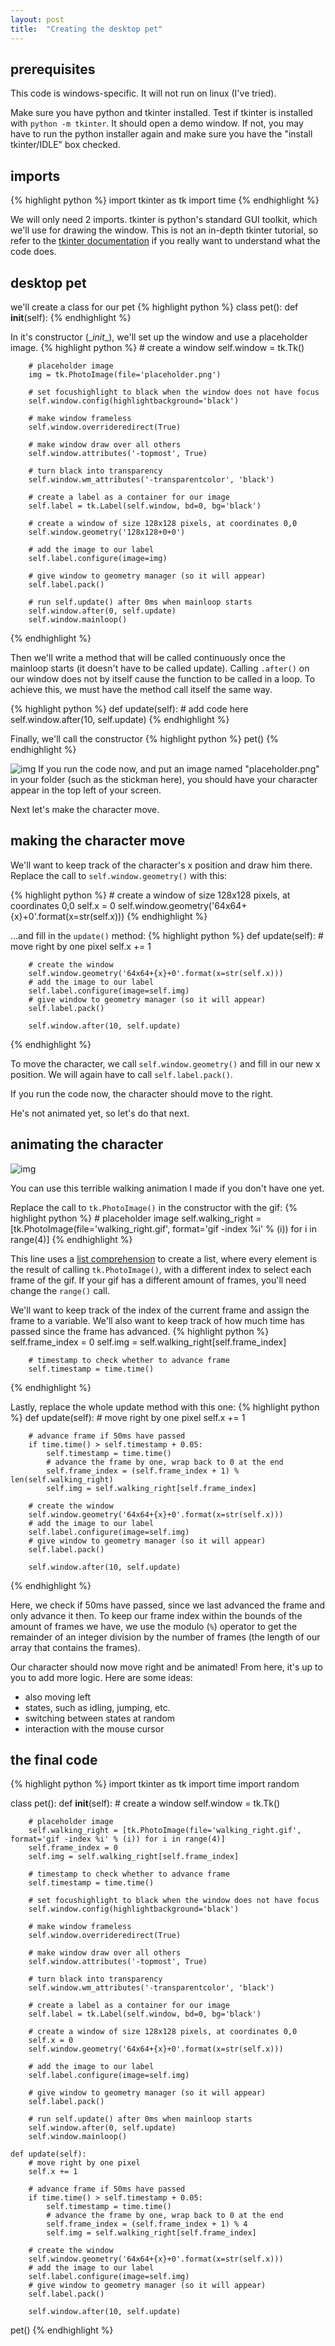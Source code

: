 ```yaml
---
layout: post
title:  "Creating the desktop pet"
---
```


## prerequisites
This code is windows-specific. It will not run on linux (I've tried).

Make sure you have python and tkinter installed. Test if tkinter is installed with `python -m tkinter`. It should open a demo window. If not, you may have to run the python installer again and make sure you have the "install tkinter/IDLE" box checked.

## imports
{% highlight  python %}
import tkinter as tk
import time
{% endhighlight %}

We will only need 2 imports. tkinter is python's standard GUI toolkit, which we'll use for drawing the window.
This is not an in-depth tkinter tutorial, so refer to the [tkinter documentation](https://docs.python.org/3/library/tkinter.html) if you really want to understand what the code does.

## desktop pet
we'll create a class for our pet
{% highlight  python %}
class pet():
    def __init__(self):
{% endhighlight %}

In it's constructor (\__init__), we'll set up the window and use a placeholder image.
{% highlight  python %}
        # create a window
        self.window = tk.Tk()

        # placeholder image
        img = tk.PhotoImage(file='placeholder.png')

        # set focushighlight to black when the window does not have focus
        self.window.config(highlightbackground='black')

        # make window frameless
        self.window.overrideredirect(True)

        # make window draw over all others
        self.window.attributes('-topmost', True)

        # turn black into transparency
        self.window.wm_attributes('-transparentcolor', 'black')

        # create a label as a container for our image
        self.label = tk.Label(self.window, bd=0, bg='black')

        # create a window of size 128x128 pixels, at coordinates 0,0
        self.window.geometry('128x128+0+0')

        # add the image to our label
        self.label.configure(image=img)

        # give window to geometry manager (so it will appear)
        self.label.pack()

        # run self.update() after 0ms when mainloop starts
        self.window.after(0, self.update)
        self.window.mainloop()
{% endhighlight %}

Then we'll write a method that will be called continuously once the mainloop starts (it doesn't have to be called update).
Calling `.after()` on our window does not by itself cause the function to be called in a loop. To achieve this, we must have the method call itself the same way.

{% highlight  python %}
        def update(self):
            # add code here
            self.window.after(10, self.update)
{% endhighlight %}

Finally, we'll call the constructor
{% highlight  python %}
pet()
{% endhighlight %}

![img](/assets/placeholder.png)
If you run the code now, and put an image named "placeholder.png" in your folder (such as the stickman here), you should have your character appear in the top left of your screen.

Next let's make the character move.
## making the character move

We'll want to keep track of the character's x position and draw him there.
Replace the call to `self.window.geometry()` with this:

{% highlight  python %}
        # create a window of size 128x128 pixels, at coordinates 0,0
        self.x = 0
        self.window.geometry('64x64+{x}+0'.format(x=str(self.x)))
{% endhighlight %}

...and fill in the `update()` method:
{% highlight  python %}
    def update(self):
        # move right by one pixel
        self.x += 1

        # create the window
        self.window.geometry('64x64+{x}+0'.format(x=str(self.x)))
        # add the image to our label
        self.label.configure(image=self.img)
        # give window to geometry manager (so it will appear)
        self.label.pack()

        self.window.after(10, self.update)
{% endhighlight %}

To move the character, we call `self.window.geometry()` and fill in our new x position.
We will again have to call `self.label.pack()`.

If you run the code now, the character should move to the right.

He's not animated yet, so let's do that next.

## animating the character
![img](/assets/walking_right.gif)

You can use this terrible walking animation I made if you don't have one yet.

Replace the call to `tk.PhotoImage()` in the constructor with the gif:
{% highlight  python %}
        # placeholder image
        self.walking_right = [tk.PhotoImage(file='walking_right.gif', format='gif -index %i' % (i)) for i in range(4)]
{% endhighlight %}

This line uses a [list comprehension](https://docs.python.org/3/tutorial/datastructures.html#list-comprehensions)
to create a list, where every element is the result of calling `tk.PhotoImage()`, with a different index
to select each frame of the gif. If your gif has a different amount of frames, you'll need change the `range()` call.

We'll want to keep track of the index of the current frame and assign the frame to a variable.
We'll also want to keep track of how much time has passed since the frame has advanced.
{% highlight  python %}
        self.frame_index = 0
        self.img = self.walking_right[self.frame_index]

        # timestamp to check whether to advance frame
        self.timestamp = time.time()
{% endhighlight %}

Lastly, replace the whole update method with this one:
{% highlight  python %}
    def update(self):
        # move right by one pixel
        self.x += 1

        # advance frame if 50ms have passed
        if time.time() > self.timestamp + 0.05:
            self.timestamp = time.time()
            # advance the frame by one, wrap back to 0 at the end
            self.frame_index = (self.frame_index + 1) % len(self.walking_right)
            self.img = self.walking_right[self.frame_index]

        # create the window
        self.window.geometry('64x64+{x}+0'.format(x=str(self.x)))
        # add the image to our label
        self.label.configure(image=self.img)
        # give window to geometry manager (so it will appear)
        self.label.pack()

        self.window.after(10, self.update)
{% endhighlight %}

Here, we check if 50ms have passed, since we last advanced the frame and only advance it then.
To keep our frame index within the bounds of the amount of frames we have, we use the modulo (`%`)
operator to get the remainder of an integer division by the number of frames (the length of our array that
contains the frames).

Our character should now move right and be animated! From here, it's up to you to add more logic.
Here are some ideas:
- also moving left
- states, such as idling, jumping, etc.
- switching between states at random
- interaction with the mouse cursor

## the final code

{% highlight  python %}
import tkinter as tk
import time
import random

class pet():
    def __init__(self):
        # create a window
        self.window = tk.Tk()

        # placeholder image
        self.walking_right = [tk.PhotoImage(file='walking_right.gif', format='gif -index %i' % (i)) for i in range(4)]
        self.frame_index = 0
        self.img = self.walking_right[self.frame_index]

        # timestamp to check whether to advance frame
        self.timestamp = time.time()

        # set focushighlight to black when the window does not have focus
        self.window.config(highlightbackground='black')

        # make window frameless
        self.window.overrideredirect(True)

        # make window draw over all others
        self.window.attributes('-topmost', True)

        # turn black into transparency
        self.window.wm_attributes('-transparentcolor', 'black')

        # create a label as a container for our image
        self.label = tk.Label(self.window, bd=0, bg='black')

        # create a window of size 128x128 pixels, at coordinates 0,0
        self.x = 0
        self.window.geometry('64x64+{x}+0'.format(x=str(self.x)))

        # add the image to our label
        self.label.configure(image=self.img)

        # give window to geometry manager (so it will appear)
        self.label.pack()

        # run self.update() after 0ms when mainloop starts
        self.window.after(0, self.update)
        self.window.mainloop()

    def update(self):
        # move right by one pixel
        self.x += 1

        # advance frame if 50ms have passed
        if time.time() > self.timestamp + 0.05:
            self.timestamp = time.time()
            # advance the frame by one, wrap back to 0 at the end
            self.frame_index = (self.frame_index + 1) % 4
            self.img = self.walking_right[self.frame_index]

        # create the window
        self.window.geometry('64x64+{x}+0'.format(x=str(self.x)))
        # add the image to our label
        self.label.configure(image=self.img)
        # give window to geometry manager (so it will appear)
        self.label.pack()

        self.window.after(10, self.update)

pet()
{% endhighlight %}
